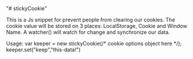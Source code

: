"# stickyCookie" 

This is a Js snippet for prevent people from clearing our cookies.
The cookie value will be stored on 3 places: LocalStorage, Cookie and Window Name.
A watcher() will watch for change and synchronize our data.

Usage: 
  var keeper = new stickyCookie(/* cookie options object here */);
  keeper.set("keep","this-data!")
